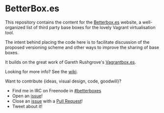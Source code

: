 # BetterBox.es

This repository contains the content for the
[Betterbox.es](http://betterbox.es) website, a 
well-organized list of third party base boxes for the lovely Vagrant
virtualisation tool.

The intent behind placing the code here is to facilitate discussion of
the proposed versioning scheme and other ways to improve the sharing
of base boxes.

It builds on the great work of Gareth Rushgrove's
[Vagrantbox.es](http://www.vagrantboxes.com).

Looking for more info? See the [wiki](https://github.com/englishm/betterboxes/wiki).

Want to contribute {ideas, visual design, code, goodwill}? 
   
   - Find me in IRC on Freenode in [#betterboxes](irc://irc.freenode.net/betterboxes)
   - Open an [issue](https://github.com/englishm/betterboxes/issues)!
   - Close an [issue](https://github.com/englishm/betterboxes/issues) with a [Pull Request](https://github.com/englishm/betterboxes/pulls)!
   - Tweet about it!

